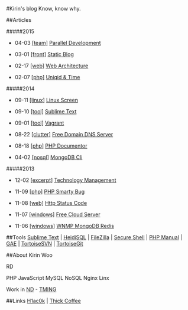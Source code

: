 #Kirin's blog
Know, know why.

##Articles

#####2015

* 04-03 [[team]](/#team) [Parallel Development](/parallel_dev)

* 03-01 [[front]](/#front) [Static Blog](/static_blog)

* 02-17 [[web]](/#web) [Web Architecture](/web_architecture)

* 02-07 [[php]](/#php) [Uniqid & Time](/uniqid_time)

#####2014

* 09-11 [[linux]](/#linux) [Linux Screen](/linux_screen)

* 09-10 [[tool]](/#tool) [Sublime Text](/sublime_text)

* 09-01 [[tool]](/#tool) [Vagrant](/vagrant)

* 08-22 [[clutter]](/#clutter) [Free Domain DNS Server](/free_domain_dns_server)

* 08-18 [[php]](/#php) [PHP Documentor](/phpdoc)

* 04-02 [[nosql]](/#nosql) [MongoDB Cli](/mongodb_cli)

#####2013

* 12-02 [[excerpt]](/#excerpt) [Technology Management](/technology_management)

* 11-09 [[php]](/#php) [PHP Smarty Bug](/php_smarty_bug)

* 11-08 [[web]](/#web) [Http Status Code](/http_status_code)

* 11-07 [[windows]](/#windows) [Free Cloud Server](/free_cloud_server)

* 11-06 [[windows]](/#windows) [WNMP MongoDB Redis](/wnmp)


##Tools
[Sublime Text](http://www.sublimetext.com/)
 | 
[HeidiSQL](http://www.heidisql.com/)
 | 
[FileZilla](https://filezilla-project.org/)
 | 
[Secure Shell](https://chrome.google.com/webstore/detail/pnhechapfaindjhompbnflcldabbghjo)
 | 
[PHP Manual](http://php.net/manual/zh/)
 | 
[GAE](https://appengine.google.com/)
 | 
[TortoiseSVN](http://tortoisesvn.net/)
 | 
[TortoiseGit](https://tortoisegit.org/)

##About
Kirin Woo

RD

PHP JavaScript MySQL NoSQL Nginx Linx

Work in [ND](http://www.nd.com.cn/) - [TMING](http://www.tming.net.cn/)

##Links
[H1ac0k](http://xrong.net/)
 | 
[Thick Coffee](http://webdev.sinaapp.com/)
